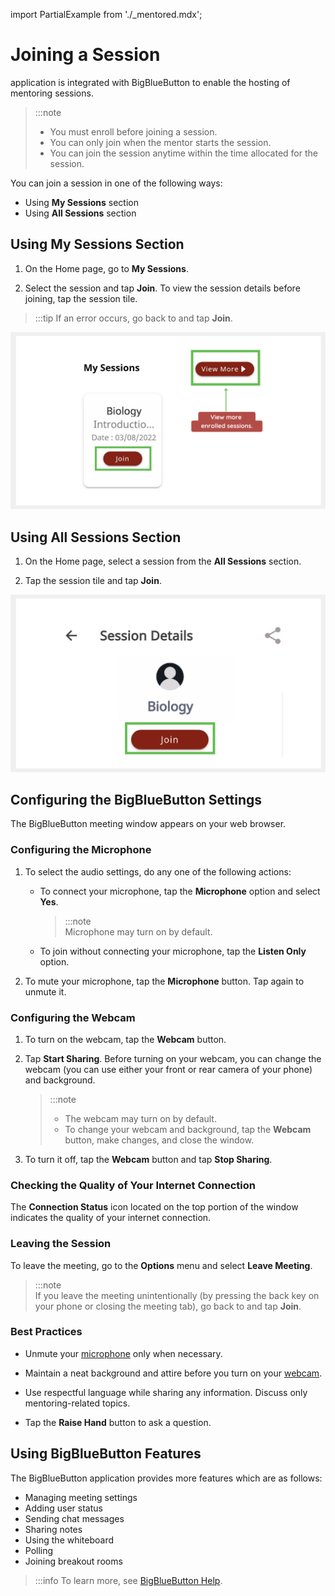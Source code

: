 import PartialExample from './_mentored.mdx';

# Joining a Session

<PartialExample mentored /> application is integrated with BigBlueButton to enable the hosting of mentoring sessions.

> :::note  
> * You must enroll before joining a session. 
> * You can only join when the mentor starts the session.
> * You can join the session anytime within the time allocated for the session.

You can join a session in one of the following ways:

* Using **My Sessions** section
* Using **All Sessions** section

## Using My Sessions Section
1. On the Home page, go to **My Sessions**.

2. Select the session and tap **Join**. To view the session details before joining, tap the session tile.

  >:::tip 
  >If an error occurs, go back to <PartialExample mentored /> and tap **Join**.

  ![](media/mysessions-joinbutton.png)

## Using All Sessions Section
    
1. On the Home page, select a session from the **All Sessions** section. 

2. Tap the session tile and tap **Join**.
  
  ![](media/joinsession.png)


##  Configuring the BigBlueButton Settings
The BigBlueButton meeting window appears on your web browser.

### Configuring the Microphone

1.  To select the audio settings, do any one of the following actions:

    * To connect your microphone, tap the **Microphone** option and select **Yes**. 

      > :::note  
      > Microphone may turn on by default.

    * To join without connecting your microphone, tap the **Listen Only** option.

2.	To mute your microphone, tap the **Microphone** button. Tap again to unmute it.

### Configuring the Webcam 

1. To turn on the webcam, tap the **Webcam** button.

2. Tap **Start Sharing**. Before turning on your webcam, you can change the webcam (you can use either your front or rear camera of your phone) and background. 

    > :::note  
    >* The webcam may turn on by default. 
    >* To change your webcam and background, tap the **Webcam** button, make changes, and close the window.

3. To turn it off, tap the **Webcam** button and tap **Stop Sharing**.

### Checking the Quality of Your Internet Connection 

The **Connection Status** icon located on the top portion of the window indicates the quality of your internet connection.

### Leaving the Session

To leave the meeting, go to the **Options** menu and select **Leave Meeting**.

  > :::note  
  > If you leave the meeting unintentionally (by pressing the back key on your phone or closing the meeting tab), go back to <PartialExample mentored /> and tap **Join**. 

### Best Practices

- Unmute your [microphone](#configuring-the-microphone) only when necessary.

- Maintain a neat background and attire before you turn on your [webcam](#configuring-the-webcam). 

- Use respectful language while sharing any information. Discuss only mentoring-related topics.

- Tap the **Raise Hand** button to ask a question.

## Using BigBlueButton Features

The BigBlueButton application provides more features which are as follows:

* Managing meeting settings
* Adding user status
* Sending chat messages
* Sharing notes
* Using the whiteboard
* Polling
* Joining breakout rooms

>:::info
>To learn more, see [BigBlueButton Help](https://bigbluebutton.org/teachers/tutorials/).